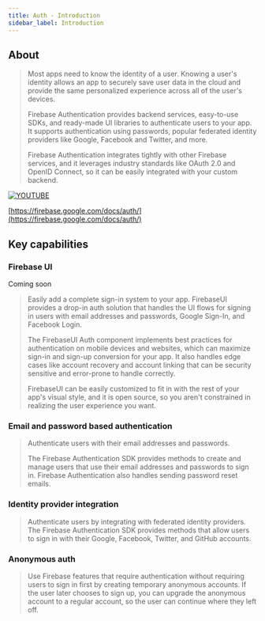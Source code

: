```yaml
---
title: Auth - Introduction
sidebar_label: Introduction
---
```


## About

> 
> Most apps need to know the identity of a user. Knowing a user's identity allows an app to securely 
> save user data in the cloud and provide the same personalized experience across all of the user's devices.
> 
> Firebase Authentication provides backend services, easy-to-use SDKs, and ready-made UI libraries to authenticate users to your app. 
> It supports authentication using passwords, popular federated identity providers like Google, Facebook and Twitter, and more.
> 
> Firebase Authentication integrates tightly with other Firebase services, and it leverages 
> industry standards like OAuth 2.0 and OpenID Connect, so it can be easily integrated with your custom backend.
>

[![YOUTUBE](https://img.youtube.com/vi/8sGY55yxicA/0.jpg)](https://www.youtube.com/watch?v=8sGY55yxicA)

[https://firebase.google.com/docs/auth/](https://firebase.google.com/docs/auth/)

## Key capabilities

### Firebase UI 

Coming soon 

> 
> Easily add a complete sign-in system to your app. FirebaseUI provides a drop-in auth solution 
> that handles the UI flows for signing in users with email addresses and passwords, Google Sign-In, 
> and Facebook Login.
> 
> The FirebaseUI Auth component implements best practices for authentication on mobile devices 
> and websites, which can maximize sign-in and sign-up conversion for your app. 
> It also handles edge cases like account recovery and account linking that can be security 
> sensitive and error-prone to handle correctly. 
>
> FirebaseUI can be easily customized to fit in with the rest of your app's visual style, 
> and it is open source, so you aren't constrained in realizing the user experience you want. 
> 


### Email and password based authentication 

>
> Authenticate users with their email addresses and passwords. 
>
> The Firebase Authentication SDK provides methods to create and manage users that use their 
> email addresses and passwords to sign in. Firebase Authentication also handles sending password 
> reset emails. 
>


### Identity provider integration 

>
> Authenticate users by integrating with federated identity providers. 
> The Firebase Authentication SDK provides methods that allow users to sign in with their Google,
> Facebook, Twitter, and GitHub accounts. 
>


### Anonymous auth

>
> Use Firebase features that require authentication without requiring users to sign in first by 
> creating temporary anonymous accounts. If the user later chooses to sign up, you can upgrade 
> the anonymous account to a regular account, so the user can continue where they left off. 
>




